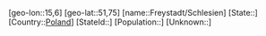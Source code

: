 ﻿---
location: [51,75,15,6]
type: City
tags:
- geo/City


SpocWebEntityId: 30270
isDeleted: false
confidential: public

---
[geo-lon::15,6]
[geo-lat::51,75]
[name::Freystadt/Schlesien]
[State::]
[Country::[Poland](geo/Continent/Europe/Poland.md)]
[StateId::]
[Population::]
[Unknown::]

